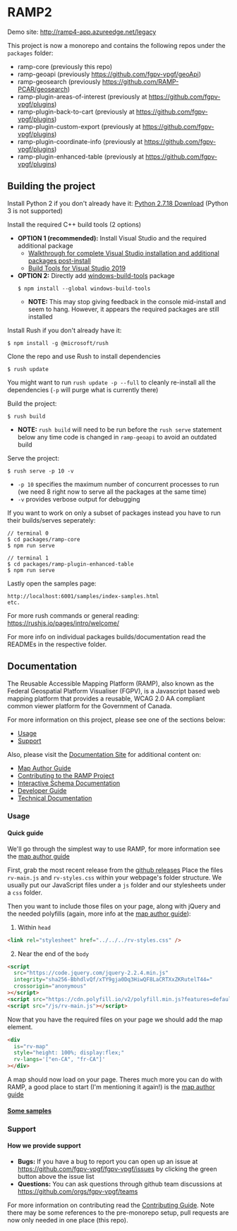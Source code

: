 # RAMP2

Demo site: http://ramp4-app.azureedge.net/legacy

This project is now a monorepo and contains the following repos under the `packages` folder:

- ramp-core (previously this repo)
- ramp-geoapi (previously https://github.com/fgpv-vpgf/geoApi)
- ramp-geosearch (previously https://github.com/RAMP-PCAR/geosearch)
- ramp-plugin-areas-of-interest (previously at https://github.com/fgpv-vpgf/plugins)
- ramp-plugin-back-to-cart (previously at https://github.com/fgpv-vpgf/plugins)
- ramp-plugin-custom-export (previously at https://github.com/fgpv-vpgf/plugins)
- ramp-plugin-coordinate-info (previously at https://github.com/fgpv-vpgf/plugins)
- ramp-plugin-enhanced-table (previously at https://github.com/fgpv-vpgf/plugins)

## Building the project

Install Python 2 if you don't already have it: [Python 2.7.18 Download](https://www.python.org/downloads/release/python-2718/) (Python 3 is not supported)

Install the required C++ build tools (2 options)

- **OPTION 1 (recommended):** Install Visual Studio and the required additional package
  - [Walkthrough for complete Visual Studio installation and additional packages post-install](https://docs.microsoft.com/en-us/cpp/build/vscpp-step-0-installation?view=msvc-160)
  - [Build Tools for Visual Studio 2019](https://visualstudio.microsoft.com/downloads/#build-tools-for-visual-studio-2019)
- **OPTION 2:** Directly add [windows-build-tools](https://www.npmjs.com/package/windows-build-tools) package
  ```
  $ npm install --global windows-build-tools
  ```
  - **NOTE:** This may stop giving feedback in the console mid-install and seem to hang. However, it appears the required packages are still installed

Install Rush if you don't already have it:

```
$ npm install -g @microsoft/rush
```

Clone the repo and use Rush to install dependencies

```
$ rush update
```

You might want to run `rush update -p --full` to cleanly re-install all the dependencies (`-p` will purge what is currently there)

Build the project:

```
$ rush build
```

- **NOTE:** `rush build` will need to be run before the `rush serve` statement below any time code is changed in `ramp-geoapi` to avoid an outdated build

Serve the project:

```
$ rush serve -p 10 -v
```

- `-p 10` specifies the maximum number of concurrent processes to run (we need 8 right now to serve all the packages at the same time)
- `-v` provides verbose output for debugging

If you want to work on only a subset of packages instead you have to run their builds/serves seperately:

```
// terminal 0
$ cd packages/ramp-core
$ npm run serve

// terminal 1
$ cd packages/ramp-plugin-enhanced-table
$ npm run serve
```

Lastly open the samples page:

```
http://localhost:6001/samples/index-samples.html
etc.
```

For more rush commands or general reading: https://rushjs.io/pages/intro/welcome/

For more info on individual packages builds/documentation read the READMEs in the respective folder.

## Documentation

The Reusable Accessible Mapping Platform (RAMP), also known as the Federal Geospatial Platform Visualiser (FGPV), is a Javascript based web mapping platform that provides a reusable, WCAG 2.0 AA compliant common viewer platform for the Government of Canada.

For more information on this project, please see one of the sections below:

- [Usage](#usage)
- [Support](#support)

Also, please visit the [Documentation Site](http://fgpv-vpgf.github.io/fgpv-vpgf/v3.2.0/#/home) for additional content on:

- [Map Author Guide](http://fgpv-vpgf.github.io/fgpv-vpgf/v3.2.0/#/mapauthor/intro)
- [Contributing to the RAMP Project](http://fgpv-vpgf.github.io/fgpv-vpgf/v3.2.0/#/contribute/getting_started)
- [Interactive Schema Documentation](https://fgpv-vpgf.github.io/schema-to-docs/)
- [Developer Guide](http://fgpv-vpgf.github.io/fgpv-vpgf/v3.2.0/#/developer/intro)
- [Technical Documentation](http://fgpv-vpgf.github.io/fgpv-vpgf/v3.2.0/#/technical/architecture)

### Usage

#### Quick guide

We'll go through the simplest way to use RAMP, for more information see the [map author guide](http://fgpv-vpgf.github.io/fgpv-vpgf/v3.2.0/#/mapauthor/intro)

First, grab the most recent release from the [github releases](https://github.com/fgpv-vpgf/fgpv-vpgf/releases)
Place the files `rv-main.js` and `rv-styles.css` within your webpage's folder structure. We usually put our JavaScript files under a `js` folder and our stylesheets under a `css` folder.

Then you want to include those files on your page, along with jQuery and the needed polyfills (again, more info at the [map author guide](http://fgpv-vpgf.github.io/fgpv-vpgf/v3.2.0/#/mapauthor/intro)):

1. Within `head`

```html
<link rel="stylesheet" href="../../../rv-styles.css" />
```

2. Near the end of the `body`

```html
<script
  src="https://code.jquery.com/jquery-2.2.4.min.js"
  integrity="sha256-BbhdlvQf/xTY9gja0Dq3HiwQF8LaCRTXxZKRutelT44="
  crossorigin="anonymous"
></script>
<script src="https://cdn.polyfill.io/v2/polyfill.min.js?features=default,Object.entries,Object.values,Array.prototype.find,Array.prototype.findIndex,Array.prototype.values,Array.prototype.includes,HTMLCanvasElement.prototype.toBlob,String.prototype.repeat,String.prototype.codePointAt,String.fromCodePoint,NodeList.prototype.@@iterator,Promise,Promise.prototype.finally"></script>
<script src="/js/rv-main.js"></script>
```

Now that you have the required files on your page we should add the map element.

```html
<div
  is="rv-map"
  style="height: 100%; display:flex;"
  rv-langs='["en-CA", "fr-CA"]'
></div>
```

A map should now load on your page. Theres much more you can do with RAMP, a good place to start (I'm mentioning it again!) is the [map author guide](#map-author-guide)

#### [Some samples](http://fgpv-app.azureedge.net/?prefix=demo/tags/v3.3.1/dist/samples/)

### Support

#### How we provide support

- **Bugs:** If you have a bug to report you can open up an issue at https://github.com/fgpv-vpgf/fgpv-vpgf/issues by clicking the green button above the issue list
- **Questions:** You can ask questions through github team discussions at https://github.com/orgs/fgpv-vpgf/teams

For more information on contributing read the [Contributing Guide](http://fgpv-vpgf.github.io/fgpv-vpgf/v3.2.0/#/contribute/getting_started). Note there may be some references to the pre-monorepo setup, pull requests are now only needed in one place (this repo).

